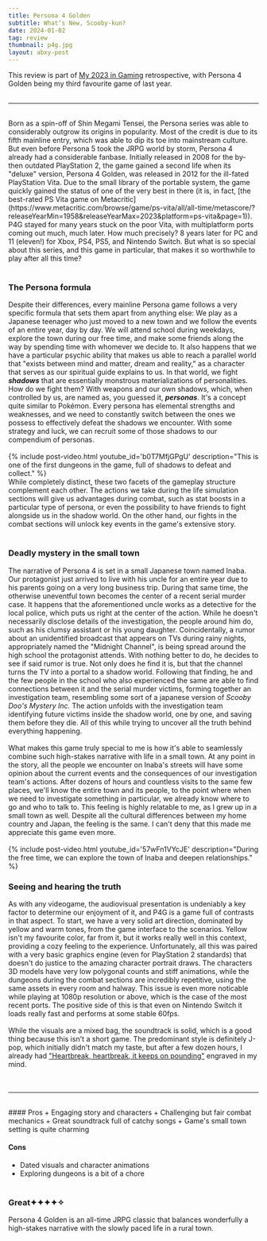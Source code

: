 ```yaml
---
title: Persona 4 Golden
subtitle: What’s New, Scooby-kun?
date: 2024-01-02
tag: review
thumbnail: p4g.jpg
layout: abxy-post
---
```


This review is part of [My 2023 in Gaming](https://joaomarques.website/abxy/my-2023-in-gaming) retrospective, with Persona 4 Golden being my third favourite game of last year.
<br><br>

***
<br>
Born as a spin-off of Shin Megami Tensei, the Persona series was able to considerably outgrow its origins in popularity. Most of the credit is due to its fifth mainline entry, which was able to dip its toe into mainstream culture. But even before Persona 5 took the JRPG world by storm, Persona 4 already had a considerable fanbase. Initially released in 2008 for the by-then outdated PlayStation 2, the game gained a second life when its "deluxe" version, Persona 4 Golden, was released in 2012 for the ill-fated PlayStation Vita. Due to the small library of the portable system, the game quickly gained the status of one of the very best in there (it is, in fact, [the best-rated PS Vita game on Metacritic](https://www.metacritic.com/browse/game/ps-vita/all/all-time/metascore/?releaseYearMin=1958&releaseYearMax=2023&platform=ps-vita&page=1)). P4G stayed for many years stuck on the poor Vita, with multiplatform ports coming out much, much later. How much precisely? 8 years later for PC and 11 (eleven!) for Xbox, PS4, PS5, and Nintendo Switch. But what is so special about this series, and this game in particular, that makes it so worthwhile to play after all this time?
<br><br>

### The Persona formula

Despite their differences, every mainline Persona game follows a very specific formula that sets them apart from anything else: We play as a Japanese teenager who just moved to a new town and we follow the events of an entire year, day by day. We will attend school during weekdays, explore the town during our free time, and make some friends along the way by spending time with whomever we decide to. It also happens that we have a particular psychic ability that makes us able to reach a parallel world that "exists between mind and matter, dream and reality," as a character that serves as our spiritual guide explains to us. In that world, we fight ***shadows*** that are essentially monstrous materializations of personalities. How do we fight them? With weapons and our own shadows, which, when controlled by us, are named as, you guessed it, ***personas***. It's a concept quite similar to Pokémon. Every persona has elemental strengths and weaknesses, and we need to constantly switch between the ones we possess to effectively defeat the shadows we encounter. With some strategy and luck, we can recruit some of those shadows to our compendium of personas.
<br><br>
{% include post-video.html youtube_id='b0T7MfjGPgU' description="This is one of the first dungeons in the game, full of shadows to defeat and collect." %}
<br>
While completely distinct, these two facets of the gameplay structure complement each other. The actions we take during the life simulation sections will give us advantages during combat, such as stat boosts in a particular type of persona, or even the possibility to have friends to fight alongside us in the shadow world. On the other hand, our fights in the combat sections will unlock key events in the game's extensive story.
<br><br>

### Deadly mystery in the small town

The narrative of Persona 4 is set in a small Japanese town named Inaba. Our protagonist just arrived to live with his uncle for an entire year due to his parents going on a very long business trip. During that same time, the otherwise uneventful town becomes the center of a recent serial murder case. It happens that the aforementioned uncle works as a detective for the local police, which puts us right at the center of the action. While he doesn't necessarily disclose details of the investigation, the people around him do, such as his clumsy assistant or his young daughter. Coincidentally, a rumor about an unidentified broadcast that appears on TVs during rainy nights, appropriately named the "Midnight Channel", is being spread around the high school the protagonist attends. With nothing better to do, he decides to see if said rumor is true. Not only does he find it is, but that the channel turns the TV into a portal to a shadow world. Following that finding, he and the few people in the school who also experienced the same are able to find connections between it and the serial murder victims, forming together an investigation team, resembling some sort of a japanese version of *Scooby Doo's Mystery Inc.* The action unfolds with the investigation team identifying future victims inside the shadow world, one by one, and saving them before they die. All of this while trying to uncover all the truth behind everything happening.
<br><br>
What makes this game truly special to me is how it's able to seamlessly combine such high-stakes narrative with life in a small town. At any point in the story, all the people we encounter on Inaba's streets will have some opinion about the current events and the consequences of our investigation team's actions. After dozens of hours and countless visits to the same few places, we'll know the entire town and its people, to the point where when we need to investigate something in particular, we already know where to go and who to talk to. This feeling is highly relatable to me, as I grew up in a small town as well. Despite all the cultural differences between my home country and Japan, the feeling is the same. I can't deny that this made me appreciate this game even more.
<br><br>
{% include post-video.html youtube_id='57wFn1VYcJE' description="During the free time, we can explore the town of Inaba and deepen relationships." %}
<br>

### Seeing and hearing the truth

As with any videogame, the audiovisual presentation is undeniably a key factor to determine our enjoyment of it, and P4G is a game full of contrasts in that aspect. To start, we have a very solid art direction, dominated by yellow and warm tones, from the game interface to the scenarios. Yellow isn't my favourite color, far from it, but it works really well in this context, providing a cozy feeling to the experience. Unfortunately, all this was paired with a very basic graphics engine (even for PlayStation 2 standards) that doesn't do justice to the amazing character portrait draws. The characters 3D models have very low polygonal counts and stiff animations, while the dungeons during the combat sections are incredibly repetitive, using the same assets in every room and halway. This issue is even more noticable while playing at 1080p resolution or above, which is the case of the most recent ports. The positive side of this is that even on Nintendo Switch it loads really fast and performs at some stable 60fps.
<br><br>
While the visuals are a mixed bag, the soundtrack is solid, which is a good thing because this isn't a short game. The predominant style is definitely J-pop, which initially didn't match my taste, but after a few dozen hours, I already had ["Heartbreak, heartbreak, it keeps on pounding"](https://www.youtube.com/watch?v=45gYo1tpi9A) engraved in my mind.
<br><br><br>


***
<br>
#### Pros
+ Engaging story and characters
+ Challenging but fair combat mechanics
+ Great soundtrack full of catchy songs
+ Game's small town setting is quite charming

#### Cons
+ Dated visuals and character animations
+ Exploring dungeons is a bit of a chore
<br><br>

### Great<span class="u-ft-sans">✦✦✦✦✧</span>

Persona 4 Golden is an all-time JRPG classic that balances wonderfully a high-stakes narrative with the slowly paced life in a rural town.
<br><br>
